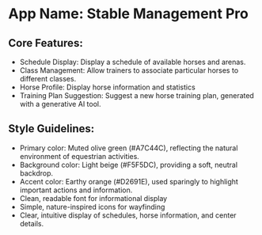 # **App Name**: Stable Management Pro

## Core Features:

- Schedule Display: Display a schedule of available horses and arenas.
- Class Management: Allow trainers to associate particular horses to different classes.
- Horse Profile: Display horse information and statistics
- Training Plan Suggestion: Suggest a new horse training plan, generated with a generative AI tool.

## Style Guidelines:

- Primary color: Muted olive green (#A7C44C), reflecting the natural environment of equestrian activities.
- Background color: Light beige (#F5F5DC), providing a soft, neutral backdrop.
- Accent color: Earthy orange (#D2691E), used sparingly to highlight important actions and information.
- Clean, readable font for informational display
- Simple, nature-inspired icons for wayfinding
- Clear, intuitive display of schedules, horse information, and center details.